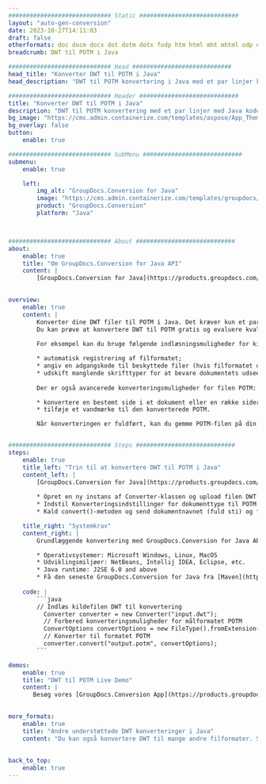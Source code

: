 ```yaml
---
############################# Static ############################
layout: "auto-gen-conversion"
date: 2023-10-27T14:11:03
draft: false
otherformats: doc docm docx dot dotm dotx fodp htm html mht mhtml odp odt otp pot potm potx pps ppsm ppsx ppt pptm pptx rtf
breadcrumb: DWT til POTM i Java

############################# Head ############################
head_title: "Konverter DWT til POTM i Java"
head_description: "DWT til POTM konvertering i Java med et par linjer kode. Konverter over 160 filformater ved hjælp af GroupDocs dokumentkonverterings-API for Java"

############################# Header ############################
title: "Konverter DWT til POTM i Java"
description: "DWT til POTM konvertering med et par linjer med Java kode"
bg_image: "https://cms.admin.containerize.com/templates/aspose/App_Themes/V3/images/bg/header1.png"
bg_overlay: false
button:
    enable: true

############################# SubMenu ############################
submenu:
    enable: true

    left:
        img_alt: "GroupDocs.Conversion for Java"
        image: "https://cms.admin.containerize.com/templates/groupdocs/images/product-logos/90x90-noborder/groupdocs-conversion-java.png"
        product: "GroupDocs.Conversion"
        platform: "Java"



############################# About ############################
about:
    enable: true
    title: "Om GroupDocs.Conversion for Java API"
    content: |
        [GroupDocs.Conversion for Java](https://products.groupdocs.com/conversion/java/) er en avanceret filformatkonverterings-API til konvertering mellem populære billed- og dokumentformater såsom Microsoft Office, OpenDocument, PDF, HTML, e-mail, CAD. og meget mere med blot et par linjer kode. Den native API registrerer automatisk formaterne af de originale dokumenter og tilbyder mange muligheder for at tilpasse de konverterede dokumenter. Sammen med funktionen til at udtrække information fra et dokument, understøtter den også caching af konverteringsresultaterne til den lokale disk som standard. Enhver form for cachelagring kan dog understøttes ved at implementere de passende grænseflader - Amazon S3, Dropbox, Google Drive, Windows Azure, Reddis eller andre.
    

overview:
    enable: true
    content: |
        Konverter dine DWT filer til POTM i Java. Det kræver kun et par linjer med Java kode på enhver platform efter eget valg, såsom Windows, Linux, macOS.
        Du kan prøve at konvertere DWT til POTM gratis og evaluere kvaliteten af ​​konverteringsresultaterne. Sammen med simple filkonverteringsscripts kan du prøve mere sofistikerede muligheder for at indlæse DWT-kildefilen og gemme POTM-outputtet. 
        
        For eksempel kan du bruge følgende indlæsningsmuligheder for kilden DWT:

        * automatisk registrering af filformatet;
        * angiv en adgangskode til beskyttede filer (hvis filformatet understøtter det);
        * udskift manglende skrifttyper for at bevare dokumentets udseende.
        
        Der er også avancerede konverteringsmuligheder for filen POTM:

        * konvertere en bestemt side i et dokument eller en række sider;
        * tilføje et vandmærke til den konverterede POTM.

        Når konverteringen er fuldført, kan du gemme POTM-filen på din lokale filsti eller på et tredjepartslager såsom FTP, Amazon S3, Google Drive, Dropbox osv. Bemærk venligst - for at konvertere DWT til POTM, behøver du ikke installere yderligere software, såsom MS Office, Open Office, Adobe Acrobat Reader osv.


############################# Steps ############################
steps:
    enable: true
    title_left: "Trin til at konvertere DWT til POTM i Java"
    content_left: |
        [GroupDocs.Conversion for Java](https://products.groupdocs.com/conversion/java/) giver udviklere mulighed for nemt at konvertere DWT fil til POTM med et par linjer kode.
        
        * Opret en ny instans af Converter-klassen og upload filen DWT med den fulde sti
        * Indstil Konverteringsindstillinger for dokumenttype til POTM
        * Kald convert()-metoden og send dokumentnavnet (fuld sti) og formatet (POTM) som en parameter

    title_right: "Systemkrav"
    content_right: |
        Grundlæggende konvertering med GroupDocs.Conversion for Java API kan udføres med blot et par linjer kode. Vores API'er understøttes på alle større platforme og operativsystemer. Før du udfører koden nedenfor, skal du sørge for, at du har følgende forudsætninger installeret på dit system.

        * Operativsystemer: Microsoft Windows, Linux, MacOS
        * Udviklingsmiljøer: NetBeans, Intellij IDEA, Eclipse, etc.
        * Java runtime: J2SE 6.0 and above
        * Få den seneste GroupDocs.Conversion for Java fra [Maven](https://repository.groupdocs.com/webapp/#/artifacts/browse/tree/General/repo/com/groupdocs/groupdocs-conversion)
         
    code: |
        ```java    
        // Indlæs kildefilen DWT til konvertering
          Converter converter = new Converter("input.dwt");
          // Forbered konverteringsmuligheder for målformatet POTM
          ConvertOptions convertOptions = new FileType().fromExtension("potm").getConvertOptions();
          // Konverter til formatet POTM
          converter.convert("output.potm", convertOptions);
        ```

demos:
    enable: true
    title: "DWT til POTM Live Demo"
    content: |
       Besøg vores [GroupDocs.Conversion App](https://products.groupdocs.app/conversion/family) websted, og prøv DWT til POTM konvertering nu. Den gratis demo har følgende fordele
          

more_formats:
    enable: true
    title: "Andre understøttede DWT konverteringer i Java"
    content: "Du kan også konvertere DWT til mange andre filformater. Se venligst listen nedenfor."
       
       
back_to_top:
    enable: true
---
```

